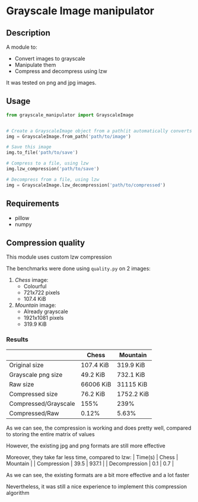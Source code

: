 # Grayscale Image manipulator
## Description
A module to:
- Convert images to grayscale
- Manipulate them
- Compress and decompress using lzw

It was tested on png and jpg images.

## Usage
```python
from grayscale_manipulator import GrayscaleImage


# Create a GrayscaleImage object from a path(it automatically converts it to grayscale)
img = GrayscaleImage.from_path('path/to/image')

# Save this image
img.to_file('path/to/save')

# Compress to a file, using lzw
img.lzw_compression('path/to/save')

# Decompress from a file, using lzw
img = GrayscaleImage.lzw_decompression('path/to/compressed')
```

## Requirements
- pillow
- numpy

## Compression quality
This module uses custom lzw compression

The benchmarks were done using `quality.py` on 2 images:
1. *Chess* image:
    - Colourful
    - 721x722 pixels
    - 107.4 KiB
2. *Mountain* image:
    - Already grayscale
    - 1921x1081 pixels
    - 319.9 KiB

### Results
|                      | Chess     | Mountain   |
| ---                  | ---       | ---        |
| Original size        | 107.4 KiB | 319.9 KiB  |
| Grayscale png size   | 49.2 KiB  | 732.1 KiB  |
| Raw size             | 66006 KiB | 31115 KiB  |
| Compressed size      | 76.2 KiB  | 1752.2 KiB |
| Compressed/Grayscale | 155%      | 239%       |
| Compressed/Raw       | 0.12%     | 5.63%      |

As we can see, the compression is working and does pretty well, compared to storing the entire matrix of values

However, the existing jpg and png formats are still more effective

Moreover, they take far less time, compared to lzw:
| Time(s)       | Chess | Mountain |
| Compression   | 39.5  | 937.1    |
| Decompression | 0.1   | 0.7      |

As we can see, the existing formats are a bit more effective and a lot faster

Nevertheless, it was still a nice experience to implement this compression algorithm
